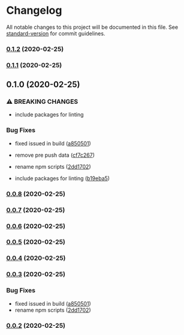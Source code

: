 # Changelog

All notable changes to this project will be documented in this file. See [standard-version](https://github.com/conventional-changelog/standard-version) for commit guidelines.

### [0.1.2](https://github.com/jmontubig/libs-poc/compare/lib@0.1.1...lib@0.1.2) (2020-02-25)

### [0.1.1](https://github.com/jmontubig/libs-poc/compare/lib@0.1.0...lib@0.1.1) (2020-02-25)

## 0.1.0 (2020-02-25)


### ⚠ BREAKING CHANGES

* include packages for linting

### Bug Fixes

* fixed issued in build ([a850501](https://github.com/jmontubig/libs-poc/commit/a850501badcd8da302ceed0a90b9cf5b14e8d1c9))
* remove pre push data ([cf7c267](https://github.com/jmontubig/libs-poc/commit/cf7c267ba50c9246d2516489e9a12a20183d9349))
* rename npm scripts ([2dd1702](https://github.com/jmontubig/libs-poc/commit/2dd17025d7e50ec21b6b991f6e435fff3e876b25))


* include packages for linting ([b19eba5](https://github.com/jmontubig/libs-poc/commit/b19eba5a772dbef3d1891a8a0a13f6d6e68042e8))

### [0.0.8](https://github.com/jmontubig/libs-poc/compare/v0.0.7...v0.0.8) (2020-02-25)

### [0.0.7](https://github.com/jmontubig/libs-poc/compare/v0.0.6...v0.0.7) (2020-02-25)

### [0.0.6](https://github.com/jmontubig/libs-poc/compare/v0.0.5...v0.0.6) (2020-02-25)

### [0.0.5](https://github.com/jmontubig/libs-poc/compare/v0.0.4...v0.0.5) (2020-02-25)

### [0.0.4](https://github.com/jmontubig/libs-poc/compare/v0.0.3...v0.0.4) (2020-02-25)

### [0.0.3](https://github.com/jmontubig/libs-poc/compare/v0.0.2...v0.0.3) (2020-02-25)


### Bug Fixes

* fixed issued in build ([a850501](https://github.com/jmontubig/libs-poc/commit/a850501badcd8da302ceed0a90b9cf5b14e8d1c9))
* rename npm scripts ([2dd1702](https://github.com/jmontubig/libs-poc/commit/2dd17025d7e50ec21b6b991f6e435fff3e876b25))

### [0.0.2](https://github.com/jmontubig/libs-poc/compare/v0.1.2...v0.0.2) (2020-02-25)

